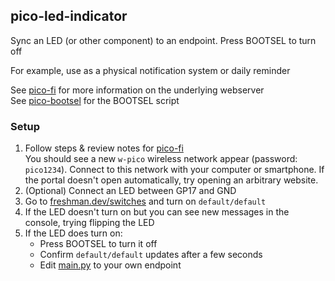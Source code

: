 ## pico-led-indicator

Sync an LED (or other component) to an endpoint. Press BOOTSEL to turn off  

For example, use as a physical notification system or daily reminder  

See [pico-fi](https://github.com/cfreshman/pico-fi) for more information on the underlying webserver  
See [pico-bootsel](https://github.com/cfreshman/pico-bootsel) for the BOOTSEL script  


### Setup

1. Follow steps & review notes for [pico-fi](https://github.com/cfreshman/pico-fi/blob/master/README.md#prerequisites)  
You should see a new `w-pico` wireless network appear (password: `pico1234`). Connect to this network with your computer or smartphone. If the portal doesn't open automatically, try opening an arbitrary website.
1. (Optional) Connect an LED between GP17 and GND  
1. Go to [freshman.dev/switches](https://freshman.dev/switches) and turn on `default/default`  
1. If the LED doesn't turn on but you can see new messages in the console, trying flipping the LED
1. If the LED does turn on:
   - Press BOOTSEL to turn it off
   - Confirm `default/default` updates after a few seconds
   - Edit [main.py](./src/main.py) to your own endpoint
